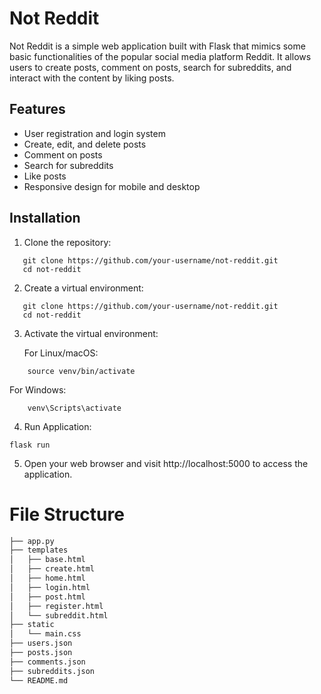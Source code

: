 ﻿# Not Reddit

Not Reddit is a simple web application built with Flask that mimics some basic functionalities of the popular social media platform Reddit. It allows users to create posts, comment on posts, search for subreddits, and interact with the content by liking posts.

## Features

- User registration and login system
- Create, edit, and delete posts
- Comment on posts
- Search for subreddits
- Like posts
- Responsive design for mobile and desktop

## Installation

1. Clone the repository:
```shell
   git clone https://github.com/your-username/not-reddit.git
   cd not-reddit
   ```

2. Create a virtual environment:
```shell
   git clone https://github.com/your-username/not-reddit.git
   cd not-reddit
   ```
3. Activate the virtual environment:

   For Linux/macOS:
```shell
    source venv/bin/activate
```
For Windows:

```shell
    venv\Scripts\activate
```
4.  Run Application:

```shell
flask run
```

5. Open your web browser and visit http://localhost:5000 to access the application.

# File Structure

```python
├── app.py
├── templates
│   ├── base.html
│   ├── create.html
│   ├── home.html
│   ├── login.html
│   ├── post.html
│   ├── register.html
│   └── subreddit.html
├── static
│   └── main.css
├── users.json
├── posts.json
├── comments.json
├── subreddits.json
└── README.md
```


